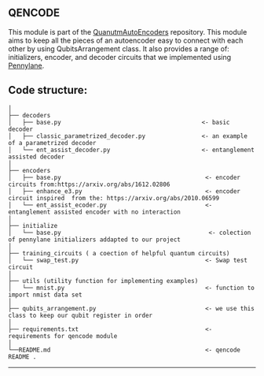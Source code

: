 
## QENCODE

This module is part of the [QuanutmAutoEncoders](https://github.com/stephendiadamo/QuantumAutoEncoders/blob/main/qencode/qubits_arrangement.py) repository. 
This module aims to keep all the pieces of an autoencoder easy to connect with each other by using QubitsArrangement class.
It also provides a range of: initializers, encoder, and decoder circuits that we implemented using [Pennylane](https://pennylane.ai/).

Code structure:
------------

    │
    ├── decoders                                               
    │   ├── base.py                                        <- basic decoder
    │   ├── classic_parametrized_decoder.py        	       <- an example of a parametrized decoder
    │   └── ent_assist_decoder.py                          <- entanglement assisted decoder    
    │
    ├── encoders 
    │   ├── base.py                                         <- encoder circuits from:https://arxiv.org/abs/1612.02806
    │   ├── enhance_e3.py                                   <- encoder circuit inspired  from the: https://arxiv.org/abs/2010.06599      
    │   └── ent_assist_ecoder.py                            <- entanglement assisted encoder with no interaction 
    │
    ├── initialize                       			
    │   └── base.py                                	         <- colection of pennylane initializers addapted to our project 
    │
    ├── training_circuits ( a coection of helpful quantum circuits)                                                
    │   └── swap_test.py                                    <- Swap test circuit      
    │
    ├── utils (utility function for implementing examples) 
    │   └── mnist.py 					                    <- function to import nmist data set
    │   
    ├── qubits_arrangement.py                       	    <- we use this class to keep our qubit register in order
    │   
    ├── requirements.txt                                    <-  requirements for qencode module
    │
    └──README.md                                            <- qencode README .
    


--------

